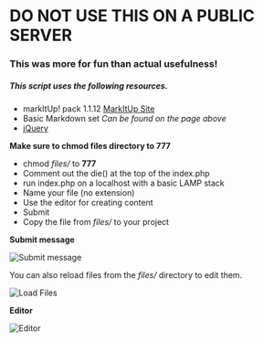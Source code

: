 DO NOT USE THIS ON A PUBLIC SERVER
==================
### This was more for fun than actual usefulness!

##### This script uses the following resources.
- markItUp! pack 1.1.12  [MarkItUp Site](http://markitup.jaysalvat.com/downloads/ "MarkItUp")
- Basic Markdown set _Can be found on the page above_
- [jQuery](http://jquery.com/ "jQuery")

**Make sure to chmod files directory to 777**

- chmod _files/_ to **777**
- Comment out the die() at the top of the index.php
- run index.php on a localhost with a basic LAMP stack
- Name your file (no extension)
- Use the editor for creating content
- Submit
- Copy the file from _files/_ to your project

**Submit message**

![Submit message](https://github.com/topdown/PHP-MD-Editor/blob/master/screenshots/message.png?raw=true "Submit message")

You can also reload files from the _files/_ directory to edit them.

![Load Files](https://github.com/topdown/PHP-MD-Editor/blob/master/screenshots/load.png?raw=true "Load Files")

**Editor**

![Editor](https://github.com/topdown/PHP-MD-Editor/blob/master/screenshots/editor.png?raw=true "Editor")
